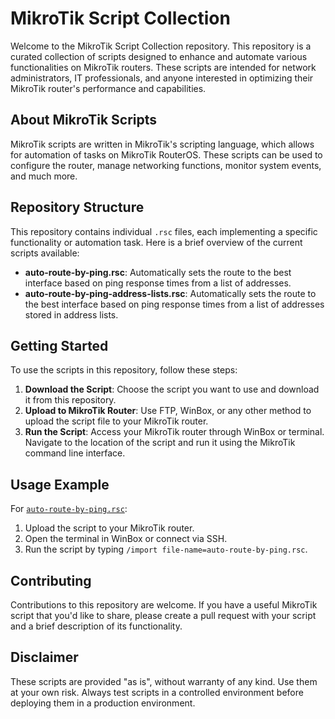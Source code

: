 # MikroTik Script Collection

Welcome to the MikroTik Script Collection repository. This repository is a curated collection of scripts designed to enhance and automate various functionalities on MikroTik routers. These scripts are intended for network administrators, IT professionals, and anyone interested in optimizing their MikroTik router's performance and capabilities.

## About MikroTik Scripts

MikroTik scripts are written in MikroTik's scripting language, which allows for automation of tasks on MikroTik RouterOS. These scripts can be used to configure the router, manage networking functions, monitor system events, and much more.

## Repository Structure

This repository contains individual `.rsc` files, each implementing a specific functionality or automation task. Here is a brief overview of the current scripts available:

- **auto-route-by-ping.rsc**: Automatically sets the route to the best interface based on ping response times from a list of addresses.
- **auto-route-by-ping-address-lists.rsc**: Automatically sets the route to the best interface based on ping response times from a list of addresses stored in address lists.

## Getting Started

To use the scripts in this repository, follow these steps:

1. **Download the Script**: Choose the script you want to use and download it from this repository.
2. **Upload to MikroTik Router**: Use FTP, WinBox, or any other method to upload the script file to your MikroTik router.
3. **Run the Script**: Access your MikroTik router through WinBox or terminal. Navigate to the location of the script and run it using the MikroTik command line interface.

## Usage Example

For [`auto-route-by-ping.rsc`](command:_github.copilot.openRelativePath?%5B%7B%22scheme%22%3A%22file%22%2C%22authority%22%3A%22%22%2C%22path%22%3A%22%2Fhome%2Fsaintno%2Fsources%2Fmikrotik-scripts%2Fauto-route-by-ping.rsc%22%2C%22query%22%3A%22%22%2C%22fragment%22%3A%22%22%7D%5D "/home/saintno/sources/mikrotik-scripts/auto-route-by-ping.rsc"):

1. Upload the script to your MikroTik router.
2. Open the terminal in WinBox or connect via SSH.
3. Run the script by typing `/import file-name=auto-route-by-ping.rsc`.

## Contributing

Contributions to this repository are welcome. If you have a useful MikroTik script that you'd like to share, please create a pull request with your script and a brief description of its functionality.

## Disclaimer

These scripts are provided "as is", without warranty of any kind. Use them at your own risk. Always test scripts in a controlled environment before deploying them in a production environment.
